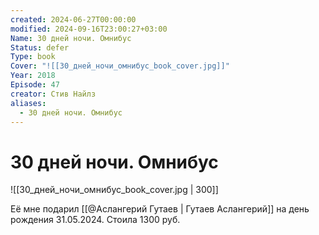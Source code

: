 ```yaml
---
created: 2024-06-27T00:00:00
modified: 2024-09-16T23:00:27+03:00
Name: 30 дней ночи. Омнибус
Status: defer
Type: book
Cover: "![[30_дней_ночи_омнибус_book_cover.jpg]]"
Year: 2018
Episode: 47
creator: Стив Найлз
aliases:
  - 30 дней ночи. Омнибус
---
```


# 30 дней ночи. Омнибус

![[30_дней_ночи_омнибус_book_cover.jpg | 300]]

Её мне подарил [[@Аслангерий Гутаев | Гутаев Аслангерий]] на день рождения 31.05.2024. Стоила 1300 руб.
